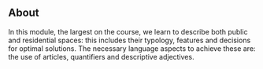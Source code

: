 ## About

In this module, the largest on the course, we learn to describe both public and residential spaces: this includes their typology, features and decisions for optimal solutions. The necessary language aspects to achieve these are: the use of articles, quantifiers and descriptive adjectives. 
